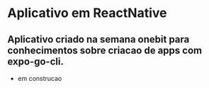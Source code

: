 # Aplicativo em ReactNative

## Aplicativo criado na semana onebit para conhecimentos sobre criacao de apps com expo-go-cli.

* em construcao
